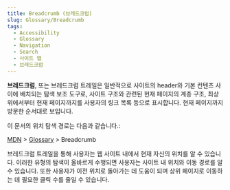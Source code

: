 ```yaml
---
title: Breadcrumb (브레드크럼)
slug: Glossary/Breadcrumb
tags:
  - Accessibility
  - Glossary
  - Navigation
  - Search
  - 사이트 맵
  - 브레드크럼
---
```

**브레드크럼**, 또는 브레드크럼 트레일은 일반적으로 사이트의 header와 기본 컨텐츠 사이에 배치되는 탐색 보조 도구로, 사이트 구조와 관련된 현재 페이지의 계층 구조, 최상위에서부터 현재 페이지까지를 사용자의 링크 목록 등으로 표시합니다. 현재 페이지까지 방문한 순서대로 보입니다.

이 문서의 위치 탐색 경로는 다음과 같습니다.:

[MDN](/) > [Glossary](/ko/docs/Glossary) > Breadcrumb

브레드크럼 트레일을 통해 사용자는 웹 사이트 내에서 현재 자신의 위치를 알 수 있습니다. 이러한 유형의 탐색이 올바르게 수행되면 사용자는 사이트 내 위치와 이동 경로를 알 수 있습니다. 또한 사용자가 이전 위치로 돌아가는 데 도움이 되며 상위 페이지로 이동하는 데 필요한 클릭 수를 줄일 수 있습니다.
